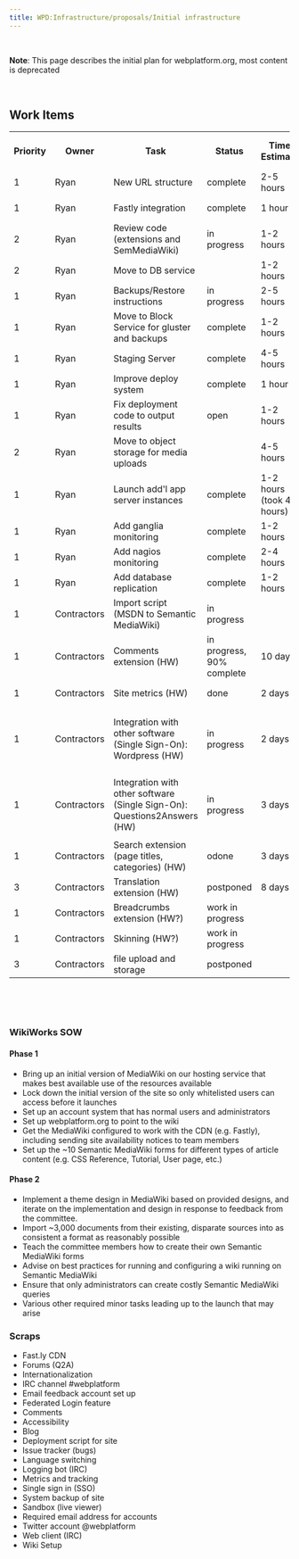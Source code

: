 ```yaml
---
title: WPD:Infrastructure/proposals/Initial infrastructure
---
```

<p><br />
</p>
<div class="note">
<p><b>Note</b>: This page describes the initial plan for webplatform.org, most content is deprecated
</p>
</div>
<p><br />
</p>
<h2><span class="mw-headline" id="Work_Items">Work Items</span></h2>
<table class="wikitable sortable">
<tr>
<th> Priority
</th>
<th> Owner
</th>
<th> Task
</th>
<th> Status
</th>
<th> Time Estimate
</th>
<th> Depends On
</th>
<th> Must Finish By
</th></tr>
<tr>
<td> 1
</td>
<td> Ryan
</td>
<td> New URL structure
</td>
<td> complete
</td>
<td> 2-5 hours
</td>
<td> DNS changes
</td>
<td> Sep 28
</td></tr>
<tr>
<td> 1
</td>
<td> Ryan
</td>
<td> Fastly integration
</td>
<td> complete
</td>
<td> 1 hour
</td>
<td> New URL structure
</td>
<td> Sep 28
</td></tr>
<tr>
<td> 2
</td>
<td> Ryan
</td>
<td> Review code (extensions and SemMediaWiki)
</td>
<td>  in progress
</td>
<td> 1-2 hours
</td>
<td> None
</td>
<td> Sep 28
</td></tr>
<tr>
<td> 2
</td>
<td> Ryan
</td>
<td> Move to DB service
</td>
<td>
</td>
<td> 1-2 hours
</td>
<td> None
</td>
<td> Sep 28
</td></tr>
<tr>
<td> 1
</td>
<td> Ryan
</td>
<td> Backups/Restore instructions
</td>
<td> in progress
</td>
<td> 2-5 hours
</td>
<td> None
</td>
<td> Sep 28
</td></tr>
<tr>
<td> 1
</td>
<td> Ryan
</td>
<td> Move to Block Service for gluster and backups
</td>
<td> complete
</td>
<td> 1-2 hours
</td>
<td> None
</td>
<td> Sep 28
</td></tr>
<tr>
<td> 1
</td>
<td> Ryan
</td>
<td> Staging Server
</td>
<td> complete
</td>
<td> 4-5 hours
</td>
<td> New URL structure
</td>
<td> Sep 28
</td></tr>
<tr>
<td> 1
</td>
<td> Ryan
</td>
<td> Improve deploy system
</td>
<td> complete
</td>
<td> 1 hour
</td>
<td> None
</td>
<td> Sep 28
</td></tr>
<tr>
<td> 1
</td>
<td> Ryan
</td>
<td> Fix deployment code to output results
</td>
<td> open
</td>
<td> 1-2 hours
</td>
<td> None
</td>
<td> Sep 28
</td></tr>
<tr>
<td> 2
</td>
<td> Ryan
</td>
<td> Move to object storage for media uploads
</td>
<td>
</td>
<td> 4-5 hours
</td>
<td> Need to ask Wikimedia about how it works
</td>
<td> Sep 28
</td></tr>
<tr>
<td> 1
</td>
<td> Ryan
</td>
<td> Launch add'l app server instances
</td>
<td> complete
</td>
<td> 1-2 hours (took 4 hours)
</td>
<td> None
</td>
<td> Sep 28
</td></tr>
<tr>
<td> 1
</td>
<td> Ryan
</td>
<td> Add ganglia monitoring
</td>
<td> complete
</td>
<td> 1-2 hours
</td>
<td> None
</td>
<td> Oct 1
</td></tr>
<tr>
<td> 1
</td>
<td> Ryan
</td>
<td> Add nagios monitoring
</td>
<td> complete
</td>
<td> 2-4 hours
</td>
<td> None
</td>
<td>&#160;?
</td></tr>
<tr>
<td> 1
</td>
<td> Ryan
</td>
<td> Add database replication
</td>
<td> complete
</td>
<td> 1-2 hours
</td>
<td> None
</td>
<td> Oct 3
</td></tr>
<tr>
<td> 1
</td>
<td> Contractors
</td>
<td> Import script (MSDN to Semantic MediaWiki)
</td>
<td> in progress
</td>
<td>
</td>
<td>
</td>
<td> Sep 28
</td></tr>
<tr>
<td> 1
</td>
<td> Contractors
</td>
<td> Comments extension (HW)
</td>
<td> in progress, 90% complete
</td>
<td> 10 days
</td>
<td> partly on Skinning
</td>
<td> Sep 28
</td></tr>
<tr>
<td> 1
</td>
<td> Contractors
</td>
<td> Site metrics (HW)
</td>
<td> done
</td>
<td> 2 days
</td>
<td> Improve deploy system (?)
</td>
<td> Sep 28
</td></tr>
<tr>
<td> 1
</td>
<td> Contractors
</td>
<td> Integration with other software (Single Sign-On): Wordpress (HW)
</td>
<td> in progress
</td>
<td> 2 days
</td>
<td>
<ul><li> Installation of Wordpress</li>
<li> Launch add'l app server instances </li></ul>
</td>
<td> Sep 28
</td></tr>
<tr>
<td> 1
</td>
<td> Contractors
</td>
<td> Integration with other software (Single Sign-On): Questions2Answers (HW)
</td>
<td> in progress
</td>
<td> 3 days
</td>
<td>
<ul><li> Installation of Questions2Answers</li>
<li> Launch add'l app server instances </li></ul>
</td>
<td> Sep 28
</td></tr>
<tr>
<td> 1
</td>
<td> Contractors
</td>
<td> Search extension (page titles, categories) (HW)
</td>
<td> odone
</td>
<td> 3 days
</td>
<td> partly on Skinning
</td>
<td> Sep 28
</td></tr>
<tr>
<td> 3
</td>
<td> Contractors
</td>
<td> Translation extension (HW)
</td>
<td> postponed
</td>
<td> 8 days
</td>
<td> partly on Skinning
</td>
<td> Sep 28
</td></tr>
<tr>
<td> 1
</td>
<td> Contractors
</td>
<td> Breadcrumbs extension (HW?)
</td>
<td> work in progress
</td>
<td>
</td>
<td>
</td>
<td> Sep 28
</td></tr>
<tr>
<td> 1
</td>
<td> Contractors
</td>
<td> Skinning (HW?)
</td>
<td> work in progress
</td>
<td>
</td>
<td>
</td>
<td> Sep 28
</td></tr>
<tr>
<td> 3
</td>
<td> Contractors
</td>
<td> file upload and storage
</td>
<td> postponed
</td>
<td>
</td>
<td>
</td>
<td> Sep 28
</td></tr></table>
<p><br />
</p><p><br />
</p>
<h3><span class="mw-headline" id="WikiWorks_SOW">WikiWorks SOW</span></h3>
<h4><span class="mw-headline" id="Phase_1">Phase 1</span></h4>
<ul><li> Bring up an initial version of MediaWiki on our hosting service that makes best available use of the resources available</li>
<li> Lock down the initial version of the site so only whitelisted users can access before it launches</li>
<li> Set up an account system that has normal users and administrators</li>
<li> Set up webplatform.org to point to the wiki</li>
<li> Get the MediaWiki configured to work with the CDN (e.g. Fastly), including sending site availability notices to team members</li>
<li> Set up the ~10 Semantic MediaWiki forms for different types of article content (e.g. CSS Reference, Tutorial, User page, etc.)</li></ul>
<h4><span class="mw-headline" id="Phase_2">Phase 2</span></h4>
<ul><li> Implement a theme design in MediaWiki based on provided designs, and iterate on the implementation and design in response to feedback from the committee.</li>
<li> Import ~3,000 documents from their existing, disparate sources into as consistent a format as reasonably possible</li>
<li> Teach the committee members how to create their own Semantic MediaWiki forms</li>
<li> Advise on best practices for running and configuring a wiki running on Semantic MediaWiki</li>
<li> Ensure that only administrators can create costly Semantic MediaWiki queries</li>
<li> Various other required minor tasks leading up to the launch that may arise</li></ul>
<h3><span class="mw-headline" id="Scraps">Scraps</span></h3>
<ul><li> Fast.ly CDN</li>
<li> Forums (Q2A)</li>
<li> Internationalization</li>
<li> IRC channel #webplatform</li>
<li> Email feedback account set up</li>
<li> Federated Login feature</li>
<li> Comments</li>
<li> Accessibility</li>
<li> Blog</li>
<li> Deployment script for site</li>
<li> Issue tracker (bugs)</li>
<li> Language switching</li>
<li> Logging bot (IRC)</li>
<li> Metrics and tracking</li>
<li> Single sign in (SSO)</li>
<li> System backup of site</li>
<li> Sandbox (live viewer)</li>
<li> Required email address for accounts</li>
<li> Twitter account @webplatform</li>
<li> Web client (IRC)</li>
<li> Wiki Setup</li></ul>

<!-- Saved in parser cache with key wpwiki:pcache:idhash:347-0!*!*!!*!*!*!esi=1 and timestamp 20150731181953 and revision id 62560
 -->
